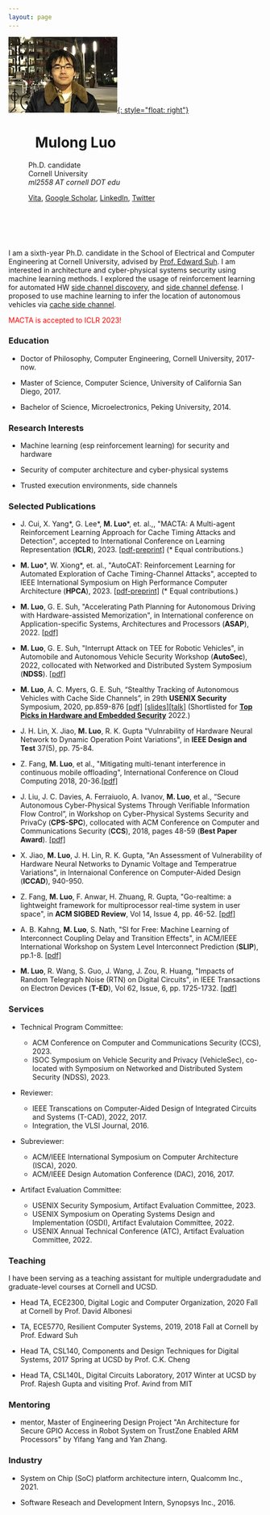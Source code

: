 ```yaml
---
layout: page
---
```

[![photo](/fig/boston_small2.jpg){: style="float: right"}](/fig/boston.jpg) 
#  &nbsp; &nbsp; &nbsp; &nbsp; **Mulong Luo** 
   &nbsp; &nbsp; &nbsp; &nbsp; &nbsp; Ph.D. candidate  
   &nbsp; &nbsp; &nbsp; &nbsp; &nbsp; Cornell University   
   &nbsp; &nbsp; &nbsp; &nbsp; &nbsp; *ml2558 AT cornell DOT edu*

   &nbsp; &nbsp; &nbsp; &nbsp; &nbsp; [Vita](/pub/vita.pdf), [Google Scholar](https://scholar.google.com/citations?user=KSiiEooAAAAJ&hl=en), [LinkedIn](https://www.linkedin.com/in/mulong-luo-2b15a084/), [Twitter](https://twitter.com/lmlaaron)
# &nbsp;
I am a sixth-year Ph.D. candidate in the School of Electrical and Computer Engineering at Cornell University, advised by [Prof. Edward Suh](https://tsg.ece.cornell.edu/people/g-edward-suh/). I am interested in architecture and cyber-physical systems security using machine learning methods.
I explored the usage of reinforcement learning for automated HW [side channel discovery](https://arxiv.org/pdf/2208.08025.pdf), and [side channel defense](https://openreview.net/pdf?id=CDlHZ78-Xzi). I proposed to use machine learning to infer the location of autonomous vehicles via  [cache side channel](pub/sec20-luo.pdf).

<span style="color:red">MACTA is accepted to ICLR 2023!</span>


### Education

* Doctor of Philosophy, Computer Engineering, Cornell University, 2017-now.

* Master of Science, Computer Science, University of California San Diego, 2017.

* Bachelor of Science, Microelectronics, Peking University, 2014.

### Research Interests

* Machine learning (esp reinforcement learning) for security and hardware

* Security of computer architecture and cyber-physical systems

* Trusted execution environments, side channels


### Selected Publications

* J. Cui, X. Yang\*, G. Lee\*, **M. Luo**\*, et. al.,, "MACTA: A Multi-agent Reinforcement Learning Approach for Cache Timing Attacks and Detection", accepted to International Conference on Learning Representation (**ICLR**), 2023. [\[pdf-preprint\]](https://openreview.net/pdf?id=CDlHZ78-Xzi) (\* Equal contributions.)

* **M. Luo**\*, W. Xiong\*, et. al., "AutoCAT: Reinforcement Learning for Automated Exploration of Cache Timing-Channel Attacks", accepted to IEEE International Symposium on High Performance Computer Architecture (**HPCA**), 2023. [\[pdf-preprint\]](https://arxiv.org/pdf/2208.08025.pdf) (\* Equal contributions.) 

* **M. Luo**, G. E. Suh, "Accelerating Path Planning for Autonomous Driving with Hardware-assisted  Memorization", in International conference on Application-specific Systems, Architectures and Processors (**ASAP**), 2022. [\[pdf\]](https://arxiv.org/pdf/2205.02754.pdf)

* **M. Luo**, G. E. Suh, "Interrupt Attack on TEE for Robotic Vehicles", in Automobile and Autonomous Vehicle Security Workshop (**AutoSec**), 2022, collocated with Networked and Distributed System Symposium (**NDSS**). [\[pdf\]](/pub/AutoSec_2022_paper_1-19.pdf)

* **M. Luo**, A. C. Myers, G. E. Suh, “Stealthy Tracking of Autonomous Vehicles with Cache Side Channels”, in
29th **USENIX Security** Symposium, 2020, pp.859-876 [\[pdf\]](/pub/sec20-luo.pdf) [\[slides\]](https://www.usenix.org/system/files/sec20_slides_luo.pdf)[\[talk\]](https://youtu.be/prOLanX713s) (Shortlisted for [**Top Picks in Hardware and Embedded Security**](https://www.ieee-hsttc.org/tp-candidate-2022/) 2022.)

* J. H. Lin, X. Jiao, **M. Luo**, R. K. Gupta "Vulnrability of Hardware Neural Network to Dynamic Operation Point Variations", in **IEEE Design and Test** 37(5), pp. 75-84.

* Z. Fang, **M. Luo**, et al., "Mitigating multi-tenant interference in continuous mobile 
offloading", International Conference on Cloud Computing 2018, 20-36.[\[pdf\]](/pub/cloud.pdf) 

* J. Liu, J. C. Davies, A. Ferraiuolo, A. Ivanov, **M. Luo**, et al., “Secure Autonomous Cyber-Physical Systems
Through Verifiable Information Flow Control”, in Workshop on Cyber-Physical Systems Security and PrivaCy
(**CPS-SPC**), collocated with ACM Conference on Computer and Communications Security (**CCS**), 2018, pages 48-59 (**Best Paper Award**). [\[pdf\]](/pub/ifc-cpsspc2018.pdf)

* X. Jiao, **M. Luo**, J. H. Lin, R. K. Gupta, "An Assessment of Vulnerability of Hardware Neural Networks to Dynamic Voltage and Temperatrue Variations", in Internaional Conference on Computer-Aided Design (**ICCAD**), 940-950.

* Z. Fang, **M. Luo**, F. Anwar, H. Zhuang, R. Gupta, "Go-realtime: a lightweight framework for multiprocessor real-time system in user space", in **ACM SIGBED Review**, Vol 14, Issue 4, pp. 46-52. [\[pdf\]](/pub/gorealtime.pdf)

* A. B. Kahng, **M. Luo**, S. Nath, "SI for Free: Machine Learning of Interconnect Coupling Delay and Transition Effects", in ACM/IEEE International Workshop on System Level Interconnect Prediction (**SLIP**), pp.1-8. [\[pdf\]](/pub/gt1gt2si.pdf) 

* **M. Luo**, R. Wang, S. Guo, J. Wang, J. Zou, R. Huang, "Impacts of Random Telegraph Noise (RTN) on Digital Circuits", in IEEE Transactions on Electron Devices (**T-ED**), Vol 62, Issue, 6, pp. 1725-1732. [\[pdf\]](/pub/ted.pdf) 

### Services

* Technical Program Committee:
	* ACM Conference on Computer and Communications Security (CCS), 2023.
	* ISOC Symposium on Vehicle Security and Privacy (VehicleSec), co-located with Symposium on Networked and Distributed System Security (NDSS), 2023. 

* Reviewer:
	* IEEE Transcations on Computer-Aided Design of Integrated Circuits and Systems (T-CAD), 2022, 2017.
	* Integration, the VLSI Journal, 2016.

* Subreviewer:
	* ACM/IEEE International Symposium on Computer Architecture (ISCA), 2020.
	* ACM/IEEE Design Automation Conference (DAC), 2016, 2017.

* Artifact Evaluation Committee:
	* USENIX Security Symposium, Artifact Evaluation Committee, 2023.
	* USENIX Symposium on Operating Systems Design and Implementation (OSDI), Artifact Evalutaion Committee, 2022. 
	* USENIX Annual Technical Conference (ATC), Artifact Evaluation Committee, 2022.

### Teaching 

I have been serving as a teaching assistant for multiple undergradudate and graduate-level courses at Cornell and UCSD.

* Head TA, ECE2300, Digital Logic and Computer Organization, 2020 Fall at Cornell by Prof. David Albonesi

* TA, ECE5770, Resilient Computer Systems, 2019, 2018 Fall at Cornell by Prof. Edward Suh 

* Head TA, CSL140, Components and Design Techniques for Digital Systems, 2017 Spring at UCSD by Prof. C.K. Cheng

* Head TA, CSL140L, Digital Circuits Laboratory, 2017 Winter at UCSD by Prof. Rajesh Gupta and visiting Prof. Avind from MIT

### Mentoring

* mentor, Master of Engineering Design Project "An Architecture for Secure GPIO Access in Robot System on TrustZone Enabled ARM Processors" by Yifang Yang and Yan Zhang.

### Industry

* System on Chip (SoC) platform architecture intern, Qualcomm Inc., 2021.

* Software Reseach and Development Intern, Synopsys Inc., 2016.
